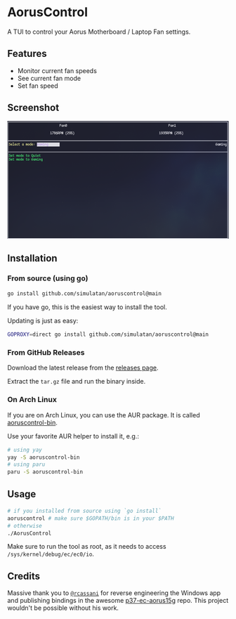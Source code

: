 # AorusControl
A TUI to control your Aorus Motherboard / Laptop Fan settings.

## Features
- Monitor current fan speeds
- See current fan mode
- Set fan speed

## Screenshot
![screenshot of the TUI](screenshot.png)

## Installation
### From source (using go)
```bash
go install github.com/simulatan/aoruscontrol@main
```
If you have go, this is the easiest way to install the tool.

Updating is just as easy:
```bash
GOPROXY=direct go install github.com/simulatan/aoruscontrol@main
```

### From GitHub Releases
Download the latest release from the [releases page](https://github.com/SIMULATAN/AorusControl/releases).

Extract the `tar.gz` file and run the binary inside.

### On Arch Linux
If you are on Arch Linux, you can use the AUR package.
It is called [aoruscontrol-bin](https://aur.archlinux.org/packages/aoruscontrol-bin/).

Use your favorite AUR helper to install it, e.g.:
```bash
# using yay
yay -S aoruscontrol-bin
# using paru
paru -S aoruscontrol-bin
```

## Usage
```bash
# if you installed from source using `go install`
aoruscontrol # make sure $GOPATH/bin is in your $PATH
# otherwise
./AorusControl
```
Make sure to run the tool as root, as it needs to access `/sys/kernel/debug/ec/ec0/io`.

## Credits
Massive thank you to [`@rcassani`](https://github.com/rcassani) for reverse engineering the Windows app and publishing bindings in the awesome [p37-ec-aorus15g](https://github.com/rcassani/p37-ec-aorus15g) repo.
This project wouldn't be possible without his work.
